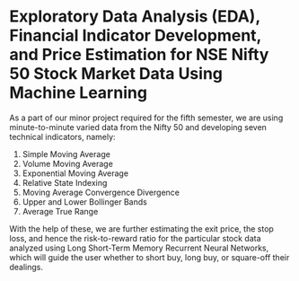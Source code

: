 # Exploratory Data Analysis (EDA), Financial Indicator Development, and Price Estimation for NSE Nifty 50 Stock Market Data Using Machine Learning

As a part of our minor project required for the fifth semester, we are using minute-to-minute varied data from the Nifty 50 and developing seven technical indicators, namely:
 
1. Simple Moving Average
2. Volume Moving Average
3. Exponential Moving Average
4. Relative State Indexing
5. Moving Average Convergence Divergence
6. Upper and Lower Bollinger Bands
7. Average True Range

With the help of these, we are further estimating the exit price, the stop loss, and hence the risk-to-reward ratio for the particular stock data analyzed using Long Short-Term Memory Recurrent Neural Networks, which will guide the user whether to short buy, long buy, or square-off their dealings.
